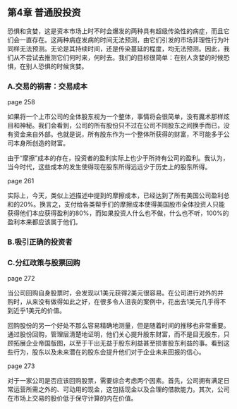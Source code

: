 ## 第4章 普通股投资

恐惧和贪婪，这是资本市场上时不时会爆发的两种具有超级传染性的病症，而且它们会一直存在。这两种病症发病的时间无法预测，由它们引发的市场非理性行为叶同样无法预测。无论是其持续时间，还是传染蔓延的程度，均无法预测。因此，我们从不尝试去推测它们何时来，何时去。我们的目标很简单：在别人贪婪的时候恐惧，在别人恐惧的时候贪婪。

### A.交易的祸害：交易成本

page 258

如果将一个上市公司的全体股东视为一个整体，事情将会很简单，没有魔术那样炫目和神秘。我们会看到，公司的所有股份只不过在公司不同股东之间换手而已，没有资金来自外部。也就是说，所有股东作为一个整体所获得的财富，不可能多于公司本身所创造的财富。

由于“摩擦”成本的存在，投资者的盈利实际上也少于所持有公司的盈利。我认为，当今时代，这些成本的发生使得现在股东所得远远少于历史上的股东所得。

page 261

实际上，今天，类似上述描述中提到的摩擦成本，已经达到了所有美国公司盈利总和的20%。换言之，支付给各类帮手们的摩擦成本使得美国股市全体投资人只能获得他们本应获得盈利的80%，而如果投资人什么也不做，什么也不听，100%的盈利本来都应该属于他们。

### B.吸引正确的投资者


### C.分红政策与股票回购

page 272

当公司回购自身股票时，会发现以1美元获得2美元很容易。在公司进行对外的并购时，从来没有做得如此之好，在很多令人沮丧的案例中，花出去1美元几乎得不到近乎1美元的价值。

回购股份的另一个好处不那么容易精确地测量，但是随着时间的推移也非常重要。通过股份回购，管理层清楚地证明，他们关心提升股东财富，而不是目无股东，只顾拓展企业帝国版图，以至于干出无益于股东利益甚至损害股东利益的事。看到这些行为，股东以及未来潜在的股东会提升他们对于企业未来回报的信心。

page 273

对于一家公司是否应该回购股票，需要综合考虑两个因素。首先，公司拥有满足日常运营所需之外的、可动用的现金，这包括现金以及合理的借款能力。其次，公司在市场上交易的股价低于保守计算的内在价值。

